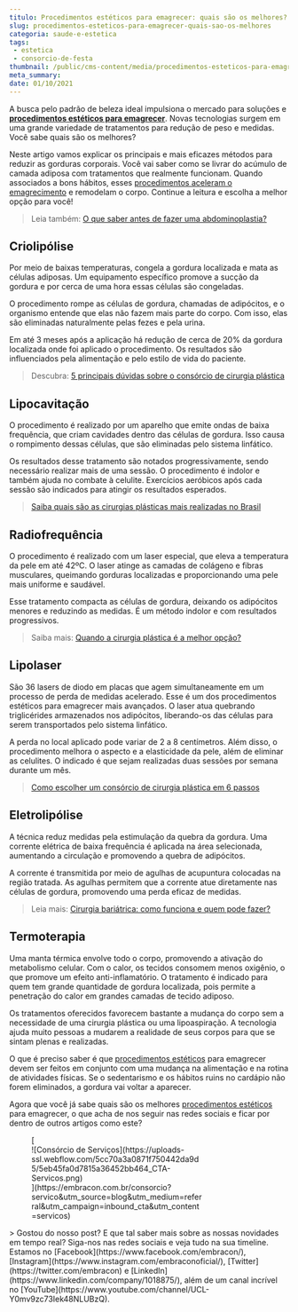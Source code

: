 ```yaml
---
titulo: Procedimentos estéticos para emagrecer: quais são os melhores?
slug: procedimentos-esteticos-para-emagrecer-quais-sao-os-melhores
categoria: saude-e-estetica
tags:
 - estetica
 - consorcio-de-festa
thumbnail: /public/cms-content/media/procedimentos-esteticos-para-emagrecer-quais-sao-os-melhores.jpg
meta_summary: 
date: 01/10/2021
---
```

A busca pelo padrão de beleza ideal impulsiona o mercado para soluções e [**procedimentos estéticos para emagrecer**](https://www.embracon.com.br/blog/por-que-fazer-um-consorcio-de-cirurgia-plastica). Novas tecnologias surgem em uma grande variedade de tratamentos para redução de peso e medidas. Você sabe quais são os melhores?

Neste artigo vamos explicar os principais e mais eficazes métodos para reduzir as gorduras corporais. Você vai saber como se livrar do acúmulo de camada adiposa com tratamentos que realmente funcionam. Quando associados a bons hábitos, esses [procedimentos aceleram o emagrecimento](https://www.embracon.com.br/blog/4-perguntas-e-respostas-sobre-a-lipoaspiracao) e remodelam o corpo. Continue a leitura e escolha a melhor opção para você!

> Leia também: [O que saber antes de fazer uma abdominoplastia?](https://www.embracon.com.br/blog/o-que-saber-antes-de-fazer-uma-abdominoplastia)

Criolipólise
------------

Por meio de baixas temperaturas, congela a gordura localizada e mata as células adiposas. Um equipamento específico promove a sucção da gordura e por cerca de uma hora essas células são congeladas.

O procedimento rompe as células de gordura, chamadas de adipócitos, e o organismo entende que elas não fazem mais parte do corpo. Com isso, elas são eliminadas naturalmente pelas fezes e pela urina.

Em até 3 meses após a aplicação há redução de cerca de 20% da gordura localizada onde foi aplicado o procedimento. Os resultados são influenciados pela alimentação e pelo estilo de vida do paciente.

> Descubra: [5 principais dúvidas sobre o consórcio de cirurgia plástica](https://www.embracon.com.br/blog/5-duvidas-sobre-o-consorcio-de-cirurgia)

Lipocavitação
-------------

O procedimento é realizado por um aparelho que emite ondas de baixa frequência, que criam cavidades dentro das células de gordura. Isso causa o rompimento dessas células, que são eliminadas pelo sistema linfático.

Os resultados desse tratamento são notados progressivamente, sendo necessário realizar mais de uma sessão. O procedimento é indolor e também ajuda no combate à celulite. Exercícios aeróbicos após cada sessão são indicados para atingir os resultados esperados.

> [Saiba quais são as cirurgias plásticas mais realizadas no Brasil](https://www.embracon.com.br/blog/saiba-quais-sao-as-cirurgias-plasticas-mais-realizadas-no-brasil)‍

Radiofrequência
---------------

O procedimento é realizado com um laser especial, que eleva a temperatura da pele em até 42ºC. O laser atinge as camadas de colágeno e fibras musculares, queimando gorduras localizadas e proporcionando uma pele mais uniforme e saudável.

Esse tratamento compacta as células de gordura, deixando os adipócitos menores e reduzindo as medidas. É um método indolor e com resultados progressivos.

> Saiba mais: [Quando a cirurgia plástica é a melhor opção?](https://www.embracon.com.br/blog/quando-a-cirurgia-plastica-e-a-melhor-opcao)

Lipolaser
---------

São 36 lasers de diodo em placas que agem simultaneamente em um processo de perda de medidas acelerado. Esse é um dos procedimentos estéticos para emagrecer mais avançados. O laser atua quebrando triglicérides armazenados nos adipócitos, liberando-os das células para serem transportados pelo sistema linfático.

A perda no local aplicado pode variar de 2 a 8 centímetros. Além disso, o procedimento melhora o aspecto e a elasticidade da pele, além de eliminar as celulites. O indicado é que sejam realizadas duas sessões por semana durante um mês.

> [Como escolher um consórcio de cirurgia plástica em 6 passos](https://www.embracon.com.br/blog/como-escolher-um-consorcio-de-cirurgia-plastica-em-6-passos)

Eletrolipólise
--------------

A técnica reduz medidas pela estimulação da quebra da gordura. Uma corrente elétrica de baixa frequência é aplicada na área selecionada, aumentando a circulação e promovendo a quebra de adipócitos.

A corrente é transmitida por meio de agulhas de acupuntura colocadas na região tratada. As agulhas permitem que a corrente atue diretamente nas células de gordura, promovendo uma perda eficaz de medidas.

> Leia mais: [Cirurgia bariátrica: como funciona e quem pode fazer?](https://www.embracon.com.br/blog/cirurgia-bariatrica-como-funciona-e-quem-pode-fazer)

Termoterapia
------------

Uma manta térmica envolve todo o corpo, promovendo a ativação do metabolismo celular. Com o calor, os tecidos consomem menos oxigênio, o que promove um efeito anti-inflamatório. O tratamento é indicado para quem tem grande quantidade de gordura localizada, pois permite a penetração do calor em grandes camadas de tecido adiposo.

Os tratamentos oferecidos favorecem bastante a mudança do corpo sem a necessidade de uma cirurgia plástica ou uma lipoaspiração. A tecnologia ajuda muito pessoas a mudarem a realidade de seus corpos para que se sintam plenas e realizadas.

O que é preciso saber é que [procedimentos estéticos](https://www.embracon.com.br/blog/5-duvidas-sobre-o-consorcio-de-cirurgia) para emagrecer devem ser feitos em conjunto com uma mudança na alimentação e na rotina de atividades físicas. Se o sedentarismo e os hábitos ruins no cardápio não forem eliminados, a gordura vai voltar a aparecer.

Agora que você já sabe quais são os melhores [procedimentos estéticos](https://www.embracon.com.br/consorcio-servicos) para emagrecer, o que acha de nos seguir nas redes sociais e ficar por dentro de outros artigos como este?

<figure class="w-richtext-figure-type-image w-richtext-align-center" style="max-width:310px">[<div>![Consórcio de Serviços](https://uploads-ssl.webflow.com/5cc70a3a0871f750442da9d5/5eb45fa0d7815a36452bb464_CTA-Servicos.png)</div>](https://embracon.com.br/consorcio?servico&utm_source=blog&utm_medium=referral&utm_campaign=inbound_cta&utm_content=servicos)</figure>> Gostou do nosso post? E que tal saber mais sobre as nossas novidades em tempo real? Siga-nos nas redes sociais e veja tudo na sua timeline. Estamos no [Facebook](https://www.facebook.com/embracon/), [Instagram](https://www.instagram.com/embraconoficial/), [Twitter](https://twitter.com/embracon) e [LinkedIn](https://www.linkedin.com/company/1018875/), além de um canal incrível no [YouTube](https://www.youtube.com/channel/UCL-Y0mv9zc73Iek48NLUBzQ).
